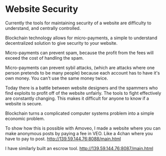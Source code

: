 Website Security
========


Currently the tools for maintaining security of a website are difficulty to understand, and centrally controlled.

Blockchain technology allows for micro-payments, a simple to understand decentralized solution to give security to your website.

Micro-payments can prevent spam, because the profit from the fees will exceed the cost of handling the spam.

Micro-payments can prevent sybil attacks, (which are attacks where one person pretends to be many people) because each account has to have it's own money. You can't use the same money twice.

Today there is a battle between website designers and the spammers who find exploits to profit off of the website unfairly.
The tools to fight effectively are constantly changing. This makes it difficult for anyone to know if a website is secure.

Blockchain turns a complicated computer systems problem into a simple economic problem.

To show how this is possible with Amoveo, I made a website where you can make anonymous posts by paying a fee in VEO.
Like a 4chan where you have to pay to post.
http://139.59.144.76:8088/main.html

I have similarly built an escrow tool.
http://139.59.144.76:8087/main.html